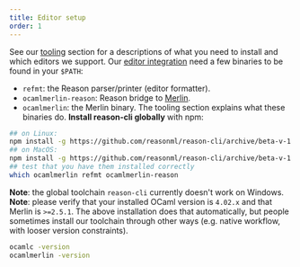```yaml
---
title: Editor setup
order: 1
---
```


See our [tooling](./tools.html) section for a descriptions of what you need to install and which editors we support.
Our [editor integration](./tools.html#editor-integration) need a few binaries to be found in your `$PATH`:
- `refmt`: the Reason parser/printer (editor formatter).
- `ocamlmerlin-reason`: Reason bridge to [Merlin](./tools.html#tools-command-line-utilities-merlin).
- `ocamlmerlin`: the Merlin binary.
The tooling section explains what these binaries do.
**Install reason-cli globally** with npm:
```sh
## on Linux:
npm install -g https://github.com/reasonml/reason-cli/archive/beta-v-1.13.6-bin-linux.tar.gz
## on MacOS:
npm install -g https://github.com/reasonml/reason-cli/archive/beta-v-1.13.6-bin-darwin.tar.gz
## test that you have them installed correctly
which ocamlmerlin refmt ocamlmerlin-reason
```
**Note**: the global toolchain `reason-cli` currently doesn't work on Windows.
**Note**: please verify that your installed OCaml version is `4.02.x` and that Merlin is `>=2.5.1`. The above installation does that automatically, but people sometimes install our toolchain through other ways (e.g. native workflow, with looser version constraints).
```sh
ocamlc -version
ocamlmerlin -version
```
